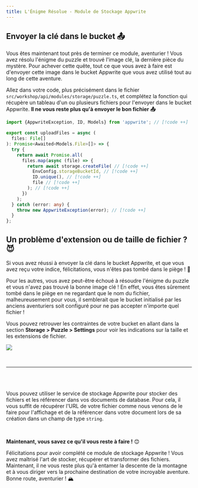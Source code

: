 ```yaml
---
title: L'Énigme Résolue - Module de Stockage Appwrite
---
```


<Documentation link="https://appwrite.io/docs/products/storage/quick-start#create-file"></Documentation>

<Hero
title="Énigme Résolue 🧩"
image="/assets/workshop/storage/mountains-end.jpeg"
description="Félicitations, aventurier ! Vous avez sûrement résolu l'énigme du puzzle et trouvé l'image qui vous servira
de clé ! Maintenant, il vous suffit de l'envoyer dans le bucket Appwrite pour terminer ce module. Vous êtes sur le point
de conclure votre aventure dans l'univers du stockage Appwrite. Continuez et rejoignez la prochaine destination ! 🚀"
/>

## Envoyer la clé dans le bucket 📤

Vous êtes maintenant tout près de terminer ce module, aventurier ! Vous avez résolu l'énigme du puzzle et trouvé l'image
clé, la dernière pièce du mystère. Pour achever cette quête, tout ce que vous avez à faire est d'envoyer cette
image dans le bucket Appwrite que vous avez utilisé tout au long de cette aventure.

Allez dans votre code, plus précisément dans le fichier `src/workshop/api/modules/storage/puzzle.ts`, et complétez la
fonction qui récupère un tableau d'un ou plusieurs fichiers pour l'envoyer dans le bucket Appwrite. **Il ne vous reste
plus qu'à envoyer le bon fichier 📤**

<Solution>

```ts
import {AppwriteException, ID, Models} from 'appwrite'; // [!code ++]

export const uploadFiles = async (
  files: File[]
): Promise<Awaited<Models.File>[]> => {
  try {
    return await Promise.all(
      files.map(async (file) => {
        return await storage.createFile( // [!code ++]
          EnvConfig.storageBucketId, // [!code ++]
          ID.unique(), // [!code ++]
          file // [!code ++]
        ); // [!code ++]
      })
    );
  } catch (error: any) {
    throw new AppwriteException(error); // [!code ++]
  }
};
```

</Solution>

## Un problème d'extension ou de taille de fichier ? 😈

Si vous avez réussi à envoyer la clé dans le bucket Appwrite, et que vous avez reçu votre indice, félicitations, vous
n'êtes pas tombé dans le piège ! 🎉

Pour les autres, vous avez peut-être échoué à résoudre l'énigme du puzzle et vous n'avez pas trouvé la bonne image clé !
En effet, vous êtes sûrement tombé dans le piège en ne regardant que le nom du fichier, malheureusement pour vous, il
semblerait que le bucket initialisé par les anciens aventuriers soit configuré pour ne pas accepter n'importe quel
fichier !

Vous pouvez retrouver les contraintes de votre bucket en allant dans la section **Storage > Puzzle > Settings** pour
voir les indications sur la taille et les extensions de fichier.

<Image src="/assets/workshop/storage/ext-size.png" imageAlt="Contraintes du bucket"></Image>

<br/>

---
<br/>

<InfoBonus title="Référencer un fichier du storage dans un document de database ?">
<br/>

Vous pouvez utiliser le service de stockage Appwrite pour stocker des fichiers et les référencer dans vos documents de
database. Pour cela, il vous suffit de récupérer l'URL de votre fichier comme nous venons de le faire pour l'affichage
et de la référencer dans votre document lors de sa création dans un champ de type `string`.

</InfoBonus>

<br/>

**Maintenant, vous savez ce qu'il vous reste à faire !** 😊

Félicitations pour avoir complété ce module de stockage Appwrite ! Vous avez maîtrisé l'art de stocker, récupérer et
transformer des fichiers. Maintenant, il ne vous reste plus qu'à entamer la descente de la montagne et à vous diriger
vers la prochaine destination de votre incroyable aventure. Bonne route, aventurier ! 🏔️
